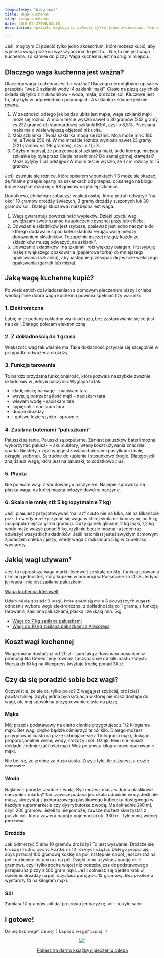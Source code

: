 ```yaml
---
templateKey: 'blog-post'
title: Waga kuchenna
slug: /waga-kuchenna
date: 2020-02-27T08:03:18
description: <p>Jeśli mógłbym Ci polecić tylko jedno akcesorium, które możesz kupić, aby wynieść swoją pizzę na wyższy poziom to jest to… Nie, to nie jest waga kuchenna. To kamień do pizzy. Waga kuchenna jest na drugim miejscu. Dlaczego waga kuchenna jest ważna? Dlaczego waga kuchenna jest tak ważna? Dlaczego nie mógłbym napisać w przepisie “weź 2<center><a class="more-link" href="/insertpostads/3353/">Read more</a></center></p>

---
```

<p>Jeśli mógłbym Ci polecić tylko jedno akcesorium, które możesz kupić, aby wynieść swoją pizzę na wyższy poziom to jest to… Nie, to nie jest waga kuchenna. To kamień do pizzy. Waga kuchenna jest na drugim miejscu.</p>
<p><!--more--></p>
<h2 id="ia-dlaczego-waga-jest-wazna">Dlaczego waga kuchenna jest ważna?</h2>
<p>Dlaczego waga kuchenna jest tak ważna? Dlaczego nie mógłbym napisać w przepisie “weź 2 szklanki wody i 4 szklanki mąki”. Ciasto na pizzę czy chleb składa się tylko z 4 składników &#8211; woda, mąka, drożdże, sól. Kluczowe jest to, aby były w odpowiednich proporcjach. A szklanka szklance jest nie równa.</p>
<ol>
<li>W zależności od tego jak bardzo ubita jest mąka, waga szklanki mąki może się różnić. W moim teście wyszło nawet o 30 gramów (252 gramy vs 232 gramy) dla standardowej szklanki IKEA, czyli o 8,5%. Przesiana mąka ma o wiele większą objętość niż ubita.</li>
<li>Moja szklanka i Twoja szklanka mogą się różnić. Moja może mieć 180 ml, a Twoja 250 ml. W moim teście różnica wyniosła nawet 23 gramy (221 gramów vs 198 gramów), czyli o 11,5%.</li>
<li>Gdybym napisał, że potrzebna jest szklanka mąki, to do którego miejsca szklanka by była przez Ciebie napełniona? Do samej górnej krawędzi? Może byłyby 1 cm odstępu? W moim teście wyszło, że 1 cm różnicy to 15 gramów.</li>
</ol>
<p>Jeśli zsumuje się różnice, które opisałem w punktach 1-3 może się okazać, żę finalnie przepis oparty na szklankach od przepisu opisanego na blogu lub w książce różni się o 68 gramów na jednej szklance.</p>
<p>Dodatkowo, chciałbym zobaczyć w akcji osobę, która potrafi odważyć “na oko” 10 gramów drożdży świeżych, 3 gramy drożdży suszonych lub 30 gramów soli. Dlatego kluczowa i niezbędna jest waga.</p>
<ol>
<li>Waga gwarantuje powtrzalność wypieków. Dzięki użyciu wagi zwiększam swoje szanse na upieczenie pysznej pizzy lub chleba.</li>
<li>Odważanie składników jest szybsze, ponieważ jest jedno naczynie do którego dodawane są po kolei składniki zerując wagę między dodawaniem składników. To zupełnie inaczej niż gdy każdy ze składników muszę odważyć „na szklanki”.</li>
<li>Odważanie składników “na szklanki” robi większy bałagan. Przesypuję mąkę z większego opakowania (papierowa torba) do mniejszego opakowania (szklanka), aby następnie przesypać do jeszcze większego opakowania (garnek lub miska).</li>
</ol>
<h2 id="ia-jaka-wage-kuchenna-kupic">Jaką wagę kuchenną kupić?</h2>
<p>Po wieloletnich doświadczeniach z domowym pieczeniem pizzy i chleba, według mnie dobra waga kuchenna powinna spełniać trzy warunki:</p>
<h3 id="ia-elektroniczna">1. Elektroniczna</h3>
<p>Lubię mieć podany dokładny wynik od razu, bez zastanawiania się co jest na skali. Dlatego polecam elektroniczną.</p>
<h3 id="ia-z-dokadnoscia-do-1-grama">2. Z dokładnością do 1 grama</h3>
<p>Większość wag tak właśnie ma. Taka dokładność przydaje się szcególnie w przypadku odważenia drożdży.</p>
<h3 id="ia-funkcja-tarowania">3. Funkcja tarowania</h3>
<p>To bardzo przydatna funkcjonalność, która pozwala na szybkie zważnie składników w jednym naczyniu. Wygląda to tak:</p>
<ul>
<li>kładę miskę na wagę &#8211; naciskam tara</li>
<li>wsypuję potrzebną ilość mąki &#8211; naciskam tara</li>
<li>wlewam wodę &#8211; naciskam tara</li>
<li>sypię soli &#8211; naciskam tara</li>
<li>dodaję drożdży</li>
<li>i gotowe Idzie szybko i sprawnie.</li>
</ul>
<h3 id="ia-zasilana-bateriami-paluszkami">4. Zasilana bateriami “paluszkami”</h3>
<p>Paluszki są tanie. Paluszki są popularne. Zamiast paluszków baterii można wykorzystać paluszki &#8211; akumulatory, wtedy koszt używania znacznie spada. Niestety, część wag jest zasilana bateriami pastylkami (małe, okrągłe, srebrne). Są trudne do kupienia i stosunkowo drogie. Dlatego jeśli znajdziesz wagę, która jest na paluszki, to dodatkowo plus.</p>
<h3 id="ia-paska">5. Płaska</h3>
<p>Nie polecam wagi z wbudowanym naczyniem. Najlepiej sprawdza się płaska waga, na której można położyć dowolne naczynie.</p>
<h3 id="ia-skala-nie-mniej-niz-5-kg-opytmalnie-7-kg">6. Skala nie mniej niż 5 kg (opytmalnie 7 kg)</h3>
<p>Jeśli planujesz przygotowywać “na raz” ciasto nie na kilka, ale na kilkanście pizz, to wtedy może przydać się waga w której skala nie kończy się na 5 kg (najpopularniejsza górna granica). Duży garnek gliniany, 2 kg mąki, 1,2 kg wody może ważyć ponad 5 kg, czyli nie będzie można na jeden raz odważyć wszystkich składników. Jeśli natomiast jesteś zwykłym domowym zjadaczem chleba / pizzy, wtedy waga z maksimum 5 kg w zupełności wystarczy.</p>
<h2 id="ia-jakiej-wagi-uzywam">Jakiej wagi używam?</h2>
<p>Jest to naprostsza waga marki Ideenwelt ze skalą do 5kg, funkcją tarowania i zmianą jednostek, którą kupiłem w promocji w Rossmanie za 20 zł. Jedyna jej wada &#8211; nie jest zasilana paluszkami.</p>
<p><a href="https://www.rossmann.pl/Produkt/Male-agd/Ideenwelt-cyfrowa-waga-kuchenna-1-szt,115180,8794">Waga kuchenna Ideenwelt</a></p>
<p>Udało mi się znaleźć 2 wagi, które spełniają moje 6 powyższych sugesti odnośnie wyboru wagi: elektroniczna, z dokładnością do 1 grama, z funkcją tarowania, zasilana paluszkami, płaska i ze skalą min. 5kg</p>
<ul>
<li><a href="https://www.ceneo.pl/76773303#cid=7705&amp;crid=320273&amp;pid=5958">Waga do 7 kg zasilana paluszkami</a></li>
<li><a href="https://s.click.aliexpress.com/e/_dX6waHp">Waga do 10 kg zasilana paluszkami z Aliexpress</a></li>
</ul>
<h2 id="ia-koszt-wagi-kuchennej">Koszt wagi kuchennej</h2>
<p>Wagę można dostać już od 20 zł &#8211; sam taką z Rossmana posiadam w promocji. Na Ceneo ceny również zaczynają się od kilkunastu złotych. Wersja do 10 kg na Aliexpress kosztuje trochę ponad 30 zł.</p>
<h2 id="ia-czy-da-sie-poradzic-sobie-bez-wagi">Czy da się poradzić sobie bez wagi?</h2>
<p>Oczywiście, że się da, tylko po co? Z wagą jest szybciej, prościej i powtarzalniej. Gdyby jedna była sytuacja w której nie masz dostępu do wagi, oto mój sposób na przygotowanie ciasta na pizzę.</p>
<h3 id="ia-maka">Mąka</h3>
<p>Mój przepis podstawowy na ciasto cienkie przygotujesz z 1/2 kilograma mąki. Bez wagi ciężko będzie odmierzyć te pół kilo. Dlatego możesz przygotować ciasto na pizzę składające się z 1 kilograma mąki, dodając proporocjonalnie więcej wody, drożdży i soli. Dzięki temu nie musisz dokładnie odmierzać ilości mąki. Weź po prostu kilogramowe opakowanie mąki.</p>
<p>Nie bój się, że zrobisz za dużo ciasta. Zużyje tyle, ile zużyjesz, a resztę zamrozisz.</p>
<h3 id="ia-woda">Woda</h3>
<p>Najłatwiej poradzisz sobie z wodą. Być możesz masz w domu plastikowe naczynie z miarką? Tam zawsze podana jest skala odnośnie wody. Jeśli nie masz, skorzystaj z jednorazowego plastikowego kubeczka dostępnego w każdym supermarkecie czy dystrybutorze z wodą. Ma dokładnie 200 ml, czyli 200 gramów. Jeżeli to nie pomoże, zawsze możesz skorzystać z puszki coli, która zawiera napój o pojemności ok. 330 ml. Tyle mniej więcej potrzeba.</p>
<h3 id="ia-drozdze">Drożdże</h3>
<p>Jak odmierzyć 5 albo 10 gramów drożdży? To jest wyzwanie. Drożdże się kruszą i trudno pociąć kostkę na 10 równych części. Dlatego proponuję abyś przeciął 100 gramową kostkę na pół, następnie na pół, jeszcze raz na pół i na koniec ostatni raz na pół. Dzięki temu uzyskasz porcję ok. 6 gramową, czyli tylko trochę więcej niż potrzebujesz do podstawowego przepisu na pizzy z 500 gram mąki. Jeśli cofniesz się o jeden krok w dzieleniu drożdży na pól, uzyskasz porcję ok. 12 gramową. Bez problemu wystarczy Ci na kilogram mąki.</p>
<h3 id="ia-sol">Sól</h3>
<p>Zamiast 20 gramów soli daj po prostu jedną łyżkę soli &#8211; to tyle samo.</p>
<h2 id="ia-i-gotowe">I gotowe!</h2>
<p>Da się bez wagi? Da się:-) Lepiej z wagą? Lepiej:-)<div align="center"><a href="/ksiazka" onclick="ga('create', 'UA-53025230-1', 'auto'); ga('send', 'event', 'PromoBaner--AfterPost', 'Click', '3353');"><img src="/static/24b91d7f93f6588508b46b627dcff3a0/ksiazka_v6_2.jpg" onload="ga('create', 'UA-53025230-1', 'auto'); ga('send', 'event', 'PromoBaner--AfterPost', 'View','3353');" alt="'"></a></div></p>
<div class="3FgU53QV" style="clear:both;float:left;width:100%;margin:0 0 20px 0;"><div align="center"><a href="/zostanwdomu" class="example_c" onclick="ga('create', 'UA-53025230-1', 'auto'); ga('send', 'event', 'Promobar', 'Click', 'chleb--zostanwdomu--3353');"><span>Pobierz za darmo ksi&#261;&#380;k&#281; o pieczeniu chleba</span></a></div></div>
